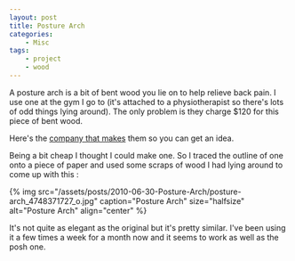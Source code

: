 ```yaml
---
layout: post
title: Posture Arch
categories:
    - Misc
tags:
    - project
    - wood
---
```


A posture arch is a bit of bent wood you lie on to help relieve back pain.  I use one at the gym I go to (it's attached to a physiotherapist so there's lots of odd things lying around).  The only problem is they charge $120 for this piece of bent wood.

Here's the [company that makes](http://posturespecific.com/products-posturearch.asp) them so you can get an idea.

Being a bit cheap I thought I could make one.  So I traced the outline of one onto a piece of paper and used some scraps of wood I had lying around to come up with this :

{% img src="/assets/posts/2010-06-30-Posture-Arch/posture-arch_4748371727_o.jpg" caption="Posture Arch" size="halfsize" alt="Posture Arch" align="center" %}

It's not quite as elegant as the original but it's pretty similar.  I've been using it a few times a week for a month now and it seems to work as well as the posh one.
			